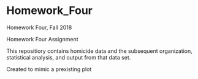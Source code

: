 # Homework_Four
Homework Four, Fall 2018

Homework Four Assignment

This repositiory contains homicide data and the subsequent organization, 
statistical analysis, and output from that data set. 

Created to mimic a prexisting plot 
